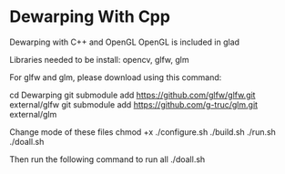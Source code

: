 # Dewarping With Cpp

Dewarping with C++ and OpenGL
OpenGL is included in glad

Libraries needed to be install:
opencv, glfw, glm

For glfw and glm, please download using this command:

cd Dewarping
git submodule add https://github.com/glfw/glfw.git external/glfw
git submodule add https://github.com/g-truc/glm.git external/glm

Change mode of these files
chmod +x ./configure.sh ./build.sh ./run.sh ./doall.sh

Then run the following command to run all
./doall.sh
